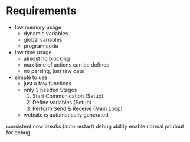# Requirements

- low memory usage
    - dynamic variables
    - global variables
    - program code
- low time usage
    - almost no blocking
    - max time of actions can be defined
    - no parsing, just raw data
- simple to use
    - just a few functions
    - only 3 needed Stages
        1. Start Communication (Setup)
        2. Define variables (Setup)
        3. Perform Send & Receive (Main Loop)
    - website is automatically generated


consistent
now breaks (auto restart)
debug ability
enable normal printout for debug